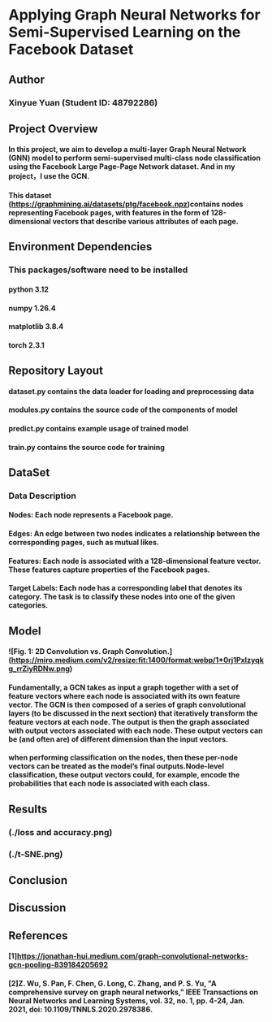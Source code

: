 # **Applying Graph Neural Networks for Semi-Supervised Learning on the Facebook Dataset**
## Author
### Xinyue Yuan (Student ID: 48792286)
## Project Overview
#### In this project, we aim to develop a multi-layer Graph Neural Network (GNN) model to perform semi-supervised multi-class node classification using the Facebook Large Page-Page Network dataset. And in my project，I use the GCN.
#### This dataset (https://graphmining.ai/datasets/ptg/facebook.npz)contains nodes representing Facebook pages, with features in the form of 128-dimensional vectors that describe various attributes of each page.
## Environment Dependencies
### This packages/software need to be installed
#### python 3.12
#### numpy 1.26.4
#### matplotlib 3.8.4
#### torch 2.3.1
## Repository Layout
#### dataset.py contains the data loader for loading and preprocessing data
#### modules.py contains the source code of the components of model
#### predict.py contains example usage of  trained model 
#### train.py contains the source code for training
## DataSet
### Data Description
#### Nodes: Each node represents a Facebook page.
#### Edges: An edge between two nodes indicates a relationship between the corresponding pages, such as mutual likes.
#### Features: Each node is associated with a 128-dimensional feature vector. These features capture properties of the Facebook pages.
#### Target Labels: Each node has a corresponding label that denotes its category. The task is to classify these nodes into one of the given categories.
## Model
#### ![Fig. 1: 2D Convolution vs. Graph Convolution.] (https://miro.medium.com/v2/resize:fit:1400/format:webp/1*0rj1Pxlzyqkg_rrZiyRDNw.png)
#### Fundamentally, a GCN takes as input a graph together with a set of feature vectors where each node is associated with its own feature vector. The GCN is then composed of a series of graph convolutional layers (to be discussed in the next section) that iteratively transform the feature vectors at each node. The output is then the graph associated with output vectors associated with each node. These output vectors can be (and often are) of different dimension than the input vectors. 
#### when performing classification on the nodes, then these per-node vectors can be treated as the model’s final outputs.Node-level classification, these output vectors could, for example, encode the probabilities that each node is associated with each class.
## Results
### (./loss and accuracy.png)
### (./t-SNE.png)
## Conclusion
###
## Discussion
### 
## References
#### [1]https://jonathan-hui.medium.com/graph-convolutional-networks-gcn-pooling-839184205692
#### [2]Z. Wu, S. Pan, F. Chen, G. Long, C. Zhang, and P. S. Yu, "A comprehensive survey on graph neural networks," IEEE Transactions on Neural Networks and Learning Systems, vol. 32, no. 1, pp. 4-24, Jan. 2021, doi: 10.1109/TNNLS.2020.2978386.

